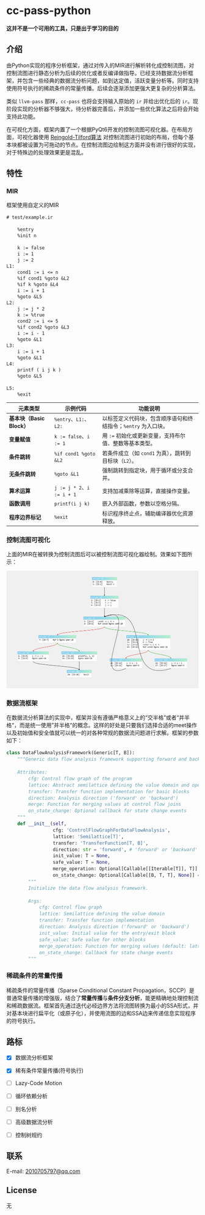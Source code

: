 # cc-pass-python

**这并不是一个可用的工具，只是出于学习的目的**



## 介绍

由Python实现的程序分析框架，通过对传入的MIR进行解析转化成控制流图，对控制流图进行静态分析为后续的优化或者反编译做指导。已经支持数据流分析框架，并包含一些经典的数据流分析问题，如到达定值，活跃变量分析等。同时支持使用符号执行的稀疏条件的常量传播。后续会逐渐添加更强大更复杂的分析算法。

类似 `llvm-pass` 那样，`cc-pass` 也将会支持输入原始的 `ir` 并给出优化后的 `ir`。现阶段实现的分析器不够强大，待分析器完善后，并添加一些优化算法之后将会开始支持此功能。

在可视化方面，框架内置了一个根据PyQt6开发的控制流图可视化器。在布局方面，可视化器使用 [Reingold-Tilford算法](https://github.com/ccoskrnl/tree_layout_demo) 对控制流图进行初始的布局，但每个基本块都被设置为可拖动的节点。在控制流图边绘制这方面并没有进行很好的实现，对于特殊边的处理效果更是混乱。



## 特性

### MIR

框架使用自定义的MIR

```
# test/example.ir

    %entry
	%init n

    k := false
    i := 1
    j := 2
L1:
    cond1 := i <= n
    %if cond1 %goto &L2
    %if k %goto &L4
    i := i + 1
    %goto &L5
L2:
    j := j * 2
    k := %true
    cond2 := i <= 5
    %if cond2 %goto &L3
    i := i - 1
    %goto &L1
L3:
    i := i + 1
    %goto &L1
L4:
    printf ( i j k )
    %goto &L5

L5:
    %exit
```

| **元素类型**              | **示例代码**               | **功能说明**                                                 |
| ------------------------- | -------------------------- | ------------------------------------------------------------ |
| **基本块（Basic Block）** | `%entry`、`L1:`、`L2:`     | 以标签定义代码块，包含顺序语句和终结指令；`%entry` 为入口块。 |
| **变量赋值**              | `k := false`、`i := 1`     | 用 `:=` 初始化或更新变量，支持布尔值、整数等基本类型。       |
| **条件跳转**              | `%if cond1 %goto &L2`      | 若条件成立（如 `cond1` 为真），跳转到目标块（`L2`）。        |
| **无条件跳转**            | `%goto &L1`                | 强制跳转到指定块，用于循环或分支合并。                       |
| **算术运算**              | `j := j * 2`、`i := i + 1` | 支持加减乘除等运算，直接操作变量。                           |
| **函数调用**              | `printf(i j k)`            | 嵌入外部函数，参数以空格分隔。                               |
| **程序边界标记**          | `%exit`                    | 标识程序终止点，辅助编译器优化资源释放。                     |

### 控制流图可视化

上面的MIR在被转换为控制流图后可以被控制流图可视化器绘制。效果如下图所示：

![cfg_demo](./tmp/readme_ref_img01.png)

### 数据流框架

在数据流分析算法的实现中，框架并没有遵循严格意义上的“交半格”或者“并半格“，而是统一使用”并半格“的概念。这样的好处是只要我们选择合适的meet操作以及初始值和安全值就可以统一的对各种常规的数据流问题进行求解。框架的参数如下：

```python
class DataFlowAnalysisFramework(Generic[T, B]):
    """Generic data flow analysis framework supporting forward and backward analyses.

    Attributes:
        cfg: Control flow graph of the program
        lattice: Abstract semilattice defining the value domain and operations
        transfer: Transfer function implementation for basic blocks
        direction: Analysis direction ('forward' or 'backward')
        merge: Function for merging values at control flow joins
        on_state_change: Optional callback for state change events
    """
    def __init__(self,
                 cfg: 'ControlFlowGraphForDataFlowAnalysis',
                 lattice: 'Semilattice[T]',
                 transfer: 'TransferFunction[T, B]',
                 direction: str = 'forward', # 'forward' or 'backward'
                 init_value: T = None,
                 safe_value: T = None,
                 merge_operation: Optional[Callable[[Iterable[T]], T]] = None,
                 on_state_change: Optional[Callable[[B, T, T], None]] = None):
        """
        Initialize the data flow analysis framework.

        Args:
            cfg: Control flow graph
            lattice: Semilattice defining the value domain
            transfer: Transfer function implementation
            direction: Analysis direction ('forward' or 'backward')
            init_value: Initial value for the entry/exit block
            safe_value: Safe value for other blocks
            merge_operation: Function for merging values (default: lattice.meet)
            on_state_change: Callback for state change events
        """
```

### 稀疏条件的常量传播

稀疏条件的常量传播（Sparse Conditional Constant Propagation，SCCP）是普通常量传播的增强版，结合了**常量传播**与**条件分支分析**，能更精确地处理控制流和稀疏数据流。框架首先通过迭代必经边界方法将流图转换为最小的SSA形式，并对基本块进行扁平化（或原子化），并使用流图的边和SSA边来传递信息实现程序的符号执行。



## 路标

- [x] 数据流分析框架
- [x] 稀有条件常量传播(符号执行)
- [ ] Lazy-Code Motion
- [ ] 循环依赖分析
- [ ] 别名分析
- [ ] 高级数据流分析
- [ ] 控制树规约



## 联系

E-mail: 2010705797@qq.com



## License

无